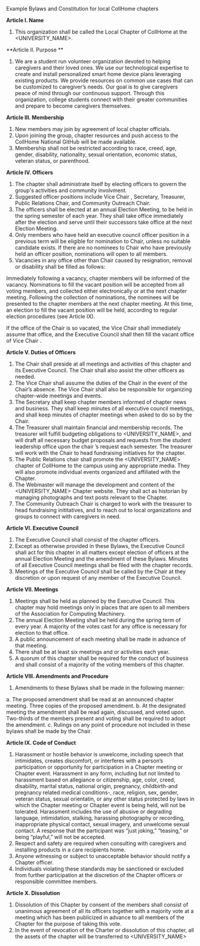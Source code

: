 Example Bylaws and Constitution for local CollHome chapters

**Article I. Name**

1.	This organization shall be called the Local Chapter of CollHome at the <UNIVERSITY_NAME>.

**Article II. Purpose **

1.	We are a student run volunteer organization devoted to helping caregivers and their loved ones. We use our technological expertise to create and install personalized smart home device plans leveraging existing products. We provide resources on common use cases that can be customized to caregiver’s needs. Our goal is to give caregivers peace of mind through our continuous support. Through this organization, college students connect with their greater communities and prepare to become caregivers themselves.

**Article III. Membership**

1.	New members may join by agreement of local chapter officials.
2.  Upon joining the group, chapter resources and push access to the CollHome National GitHub will be made available.
3.	Membership shall not be restricted according to race, creed, age, gender, disability, nationality, sexual orientation, economic status, veteran status, or parenthood. 

**Article IV. Officers**

1.	The chapter shall administrate itself by electing officers to govern the group's activities and community involvment.
2.  Suggested officer positions include Vice Chair , Secretary, Treasurer, Public Relations Chair, and Community Outreach Chair.
3.	The officers shall be elected at an annual Election Meeting, to be held in the spring semester of each year. They shall take office immediately after the election and serve until their successors take office at the next Election Meeting.
4.	Only members who have held an executive council officer position in a previous term will be eligible for nomination to Chair, unless no suitable candidate exists. If there are no nominees to Chair who have previously held an officer position, nominations will open to all members. 
5.	Vacancies in any office other than Chair caused by resignation, removal or disability shall be filled as follows: 

Immediately following a vacancy, chapter members will be informed of the vacancy. Nominations to fill the vacant position will be accepted from all voting members, and collected either electronically or at the next chapter meeting. Following the collection of nominations, the nominees will be presented to the chapter members at the next chapter meeting. At this time, an election to fill the vacant position will be held, according to regular election procedures (see Article IX). 

If the office of the Chair is so vacated, the Vice Chair shall immediately assume that office, and the Executive Council shall then fill the vacant office of Vice Chair .

**Article V. Duties of Officers**

1.	The Chair shall preside at all meetings and activities of this chapter and its Executive Council. The Chair shall also assist the other officers as needed.
2.	The Vice Chair shall assume the duties of the Chair in the event of the Chair’s absence. The Vice Chair shall also be responsible for organizing chapter-wide meetings and events.
3.	The Secretary shall keep chapter members informed of chapter news and business. They shall keep minutes of all executive council meetings, and shall keep minutes of chapter meetings when asked to do so by the Chair.
4.	The Treasurer shall maintain financial and membership records. The treasurer will fulfill budgeting obligations to <UNIVERSITY_NAME>, and will draft all necessary budget proposals and requests from the student leadership office upon the chair ’s request each semester. The treasurer will work with the Chair to head fundraising initiatives for the chapter.
5.	The Public Relations chair shall promote the <UNIVERSITY_NAME> chapter of CollHome to the campus using any appropriate media. They will also promote individual events organized and affiliated with the Chapter. 
6.	The Webmaster will manage the development and content of the <UNIVERSITY_NAME> Chapter website. They shall act as historian by managing photographs and text posts relevant to the Chapter.
7.	The Community Outreach Chair is charged to work with the treasurer to head fundraising inititatives, and to reach out to local organizations and groups to connect with caregivers in need.


**Article VI. Executive Council**

1.	The Executive Council shall consist of the chapter officers.
2.	Except as otherwise provided in these Bylaws, the Executive Council shall act for this chapter in all matters except election of officers at the annual Election Meeting and the amendment of these Bylaws. Minutes of all Executive Council meetings shall be filed with the chapter records.
3.	Meetings of the Executive Council shall be called by the Chair at they discretion or upon request of any member of the Executive Council.

**Article VII. Meetings**

1.	Meetings shall be held as planned by the Executive Council. This chapter may hold meetings only in places that are open to all members of the Association for Computing Machinery.
2.	The annual Election Meeting shall be held during the spring term of every year. A majority of the votes cast for any office is necessary for election to that office.
3.	A public announcement of each meeting shall be made in advance of that meeting.
4.	There shall be at least six meetings and or activities each year.
5.	A quorum of this chapter shall be required for the conduct of business and shall consist of a majority of the voting members of this chapter.


**Article VIII. Amendments and Procedure**

1.	Amendments to these Bylaws shall be made in the following manner:

a.	The proposed amendment shall be read at an announced chapter meeting. Three copies of the proposed amendment.
b.  At the designated meeting the amendment shall be read again, discussed, and voted upon. Two-thirds of the members present and voting shall be required to adopt the amendment.
c.	Rulings on any point of procedure not included in these bylaws shall be made by the Chair.

**Article IX. Code of Conduct**

1.	Harassment or hostile behavior is unwelcome, including speech that intimidates, creates discomfort, or interferes with a person’s participation or opportunity for participation in a Chapter meeting or Chapter event. Harassment in any form, including but not limited to harassment based on allegiance or citizenship, age, color, creed, disability, marital status, national origin, pregnancy, childbirth-and pregnancy related medical conditions-, race, religion, sex, gender, veteran status, sexual orientatin, or any other status protected by laws in which the Chapter meeting or Chapter event is being held, will not be tolerated. Harassment includes the use of abusive or degrading language, intimidation, stalking, harassing photography or recording, inappropriate physical contact, sexual imagery, and unwelcome sexual contact. A response that the participant was “just joking,” “teasing,” or being “playful,” will not be accepted. 
2.	Respect and safety are required when consulting with caregivers and installing products in a care recipients home.
3.  Anyone witnessing or subject to unacceptable behavior should notify a Chapter officer.
4.	Individuals violating these standards may be sanctioned or excluded from further participation at the discretion of the Chapter officers or responsible committee members. 

**Article X. Dissolution**

1.	Dissolution of this Chapter by consent of the members shall consist of unanimous agreement of all its officers together with a majority vote at a meeting which has been publicized in advance to all members of the Chapter for the purpose of taking this vote.
2.	In the event of revocation of the Charter or dissolution of this chapter, all the assets of the chapter will be transferred to <UNIVERSITY_NAME>
